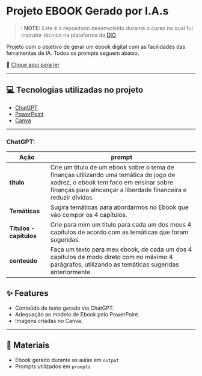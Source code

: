 # Projeto EBOOK Gerado por I.A.s

> ℹ️ **NOTE:** Este é o repositório desenvolvido durante o curso no qual fui instrutor técnico na plataforma da [DIO](https://www.dio.me)

Projeto com o objetivo de gerar um ebook digital com as facilidades das ferramentas de IA. Todos os prompts seguem abaixo.

📖 [Clique aqui para ler](output/Ebook_novo.pdf')

---

## 💻 Tecnologias utilizadas no projeto

- [ChatGPT](https://chat.openai.com)
- [PowerPoint](https://www.microsoft.com/pt-br/microsoft-365/powerpoint)
- [Canva](https://www.canva.com/)

---

### ChatGPT:

| Ação     | prompt |
|----------|--------|
| **título** | Crie um título de um ebook sobre o tema de finanças utilizando uma temática do jogo de xadrez, o ebook tem foco em ensinar sobre finanças para alncançar a liberdade financeira e reduzir dívidas. |
| **Temáticas** | Sugira temáticas para abordarmos no Ebook que vão compor os 4 capítulos. |
| **Títulos - capítulos** | Crie para mim um título para cada um dos meus 4 capítulos de acordo com as temáticas que foram sugeridas. |
| **conteúdo** | Faça um texto para meu ebook, de cada um dos 4 capítulos de modo direto com no máximo 4 parágrafos, utilizando as temáticas sugeridas anteriormente. |



## ✨ Features

- Conteúdo de texto gerado via ChatGPT.
- Adequação ao modelo de Ebook pelo PowerPoint.
- Imagens criadas no Canva.

---

## 📁 Materiais

- Ebook gerado durante as aulas em `output`
- Prompts utilizados em `prompts`
